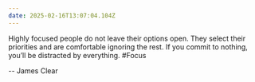 ```yaml
---
date: 2025-02-16T13:07:04.104Z
---
```


Highly focused people do not leave their options open. They select their priorities and are comfortable ignoring the rest. If you commit to nothing, you’ll be distracted by everything. #Focus

-- James Clear